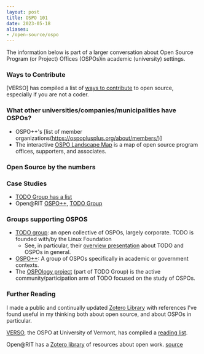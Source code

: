 ```yaml
---
layout: post
title: OSPO 101
date: 2023-05-18
aliases:
- /open-source/ospo
---
```


The information below is part of a larger conversation about Open Source Program (or Project) Offices (OSPOs)in academic (university) settings.  


<!-- NEXT TASK:
https://ospoplusplus.org/resource/

take these, and grab the objectives and put them into a table or sheet or something so that they can be compared across each other. -->


### Ways to Contribute
[VERSO] has compiled a list of [ways to contribute](https://verso.w3.uvm.edu/start-contributing/) to open source, especially if you are not a coder.

### What other universities/companies/municipalities have OSPOs?
- OSPO++'s [list of member organizations(https://ospoplusplus.org/about/members/)] 
- The interactive [OSPO Landscape Map](https://landscape.todogroup.org/card-mode?category=ospo-adopter&grouping=category) is a map of open source program offices, supporters, and associates. 

### Open Source by the numbers

### Case Studies
- [TODO Group has a list](https://todogroup.org/guides/#ospo-case-studies)
- Open@RIT [OSPO++](https://ospoplusplus.org/resource/open-rit/),  [TODO Group](https://todogroup.org/guides/casestudies/rit/)


### Groups supporting OSPOS
- [TODO group](https://todogroup.org): an open collective of OSPOs, largely corporate.  TODO is founded with/by the Linux Foundation 
    - See, in particular, their [overview presentation](https://docs.google.com/presentation/d/1p4dhx0Dg8fZDO8yzp7nWC2r5WHyVH-jjSQM59lkKLdo/edit#slide=id.g196bab9accf_1_1268) about TODO and OSPOs in general. 
- [OSPO++](https://ospoplusplus.org/): A group of OSPOs specifically in academic or government contexts. 
- The [OSPOlogy project](https://github.com/todogroup/ospology) (part of TODO Group) is the active community/participation arm of TODO focused on the study of OSPOs.

### Further Reading
I made a public and continually updated [Zotero Library](https://www.zotero.org/groups/5062427/ospos/library) with references I've found useful in my thinking both about open source, and about OSPOs in particular. 

[VERSO](https://verso.w3.uvm.edu/), the OSPO at University of Vermont, has compiled a [reading list](https://verso.w3.uvm.edu/reading-list/). 

Open@RIT has a [Zotero library](https://www.zotero.org/groups/2725709/rit_open_work_resources/library) of resources about open work. [source](https://todogroup.org/guides/casestudies/rit/)